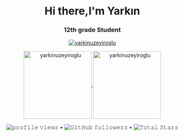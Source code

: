 <h1 align="center">Hi there,I'm Yarkın</h1>
<h3 align="center">12th grade Student</h3>

<!--
**yarkinuzeyiroglu/yarkinuzeyiroglu ** is a ✨ _special_ ✨ repository because its `README.md` (this file) appears on your GitHub profile.

Here are some ideas to get you started:

- 🔭 I’m currently working on ...
- 🌱 I’m currently learning ...
- 👯 I’m looking to collaborate on ...
- 🤔 I’m looking for help with ...
- 💬 Ask me about ...
- 📫 How to reach me: ...
- 😄 Pronouns: ...
- ⚡ Fun fact: ...
-->
<p align="center"> <a href="https://github.com/ryo-ma/github-profile-trophy"><img src="https://github-profile-trophy.vercel.app/?username=yarkinuzeyiroglu" alt="yarkinuzeyiroglu" /></a> </p>

<p align="center">
	<a href="https://github.com/yarkinuzeyiroglu">
		  <img height="180em" align="center" src="https://github-readme-stats.vercel.app/api?username=yarkinuzeyiroglu&show_icons=true&locale=en&theme=dark&include_all_commits=true&count_private=true" alt="yarkinuzeyiroglu"/>
		  <img height="180em" align="center" src="https://github-readme-stats.vercel.app/api/top-langs?username=yarkinuzeyiroglu&show_icons=true&locale=en&layout=compact&langs_count=8&theme=dark" alt="yarkinuzeyiroglu"/>
	</a>
</p>

<p align="center">
  <img src= "https://gpvc.arturio.dev/yarkinuzeyiroglu" alt="𝚙𝚛𝚘𝚏𝚒𝚕𝚎 𝚟𝚒𝚎𝚠𝚜"> •  
  <img alt="𝙶𝚒𝚝𝙷𝚞𝚋 𝚏𝚘𝚕𝚕𝚘𝚠𝚎𝚛𝚜" src="https://img.shields.io/github/followers/yarkinuzeyiroglu?label=Followers&style=social"> •   
  <img src="https://img.shields.io/github/stars/yarkinuzeyiroglu?label=Stars" alt="𝚃𝚘𝚝𝚊𝚕 𝚂𝚝𝚊𝚛𝚜">
</p>
